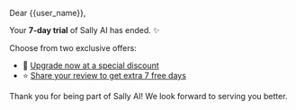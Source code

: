 Dear {{user_name}},

Your **7-day trial** of Sally AI has ended. ✨

Choose from two exclusive offers:

- 🎁 [Upgrade now at a special discount](https://www.sally.bot/pricing)
- ⭐ [Share your review to get extra 7 free days](https://www.sally.bot/earn-free-trial)

Thank you for being part of Sally AI! We look forward to serving you better.
